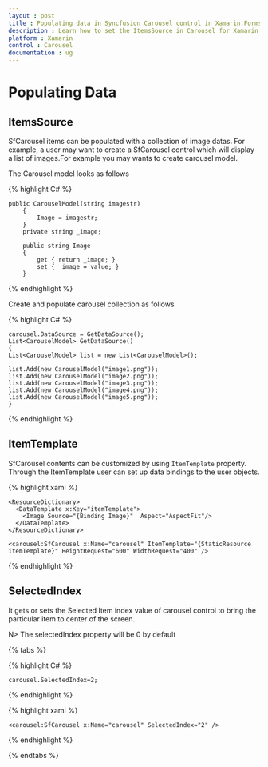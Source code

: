 ```yaml
---
layout : post
title : Populating data in Syncfusion Carousel control in Xamarin.Forms.
description : Learn how to set the ItemsSource in Carousel for Xamarin.Forms.
platform : Xamarin
control : Carousel
documentation : ug
---
```


# Populating Data

## ItemsSource

SfCarousel items can be populated with a collection of image datas. For example, a user may want to create a SfCarousel control which will display a list of images.For example you may wants to create carousel model.

The Carousel model looks as follows

{% highlight C# %}

	public CarouselModel(string imagestr)
        {
            Image = imagestr;
        }
        private string _image;

        public string Image
        {
            get { return _image; }
            set { _image = value; }
        }

{% endhighlight %}

Create and populate carousel collection as follows

{% highlight C# %}

	carousel.DataSource = GetDataSource();
	List<CarouselModel> GetDataSource()
    {
	List<CarouselModel> list = new List<CarouselModel>();

	list.Add(new CarouselModel("image1.png"));
    list.Add(new CarouselModel("image2.png"));
	list.Add(new CarouselModel("image3.png"));
    list.Add(new CarouselModel("image4.png"));
    list.Add(new CarouselModel("image5.png"));
	}

{% endhighlight %}

## ItemTemplate

SfCarousel contents can be customized by using `ItemTemplate` property. Through the ItemTemplate user can set up data bindings to the user objects.


{% highlight xaml %}

	<ResourceDictionary>
      <DataTemplate x:Key="itemTemplate">
        <Image Source="{Binding Image}"  Aspect="AspectFit"/>
      </DataTemplate>
    </ResourceDictionary>
	
	<carousel:SfCarousel x:Name="carousel" ItemTemplate="{StaticResource itemTemplate}" HeightRequest="600" WidthRequest="400" />

{% endhighlight %}

## SelectedIndex

It gets or sets the Selected Item index value of carousel control to bring the particular item to center of the screen.

N> The selectedIndex property will be 0 by default

{% tabs %}

{% highlight C# %}

	carousel.SelectedIndex=2;

{% endhighlight %}

{% highlight xaml %}

	<carousel:SfCarousel x:Name="carousel" SelectedIndex="2" />
	
{% endhighlight %}

{% endtabs %}

